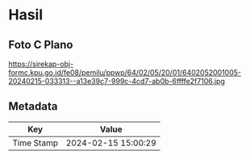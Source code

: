 # Hasil

## Foto C Plano

https://sirekap-obj-formc.kpu.go.id/fe08/pemilu/ppwp/64/02/05/20/01/6402052001005-20240215-033313--a13e39c7-999c-4cd7-ab0b-6ffffe2f7106.jpg


## Metadata

| Key        | Value               |
| ---------- | ------------------- |
| Time Stamp | 2024-02-15 15:00:29 |



